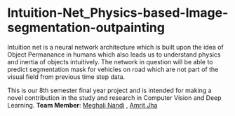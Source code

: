 # Intuition-Net_Physics-based-Image-segmentation-outpainting
Intuition net is a neural network architecture which is built upon the idea of Object Permanance in humans which also leads us to understand physics and inertia of objects intuitively. The network in question will be able to predict segmentation mask for vehicles on road which are not part of the visual field from previous time step data.  

This is our 8th semester final year project and is intended for making a novel contribution in the study and research in Computer Vision and Deep Learning. 
**Team Member**: [Meghali Nandi](https://github.com/Meghali-Nandi) , [Amrit Jha](https://github.com/amritjha)
